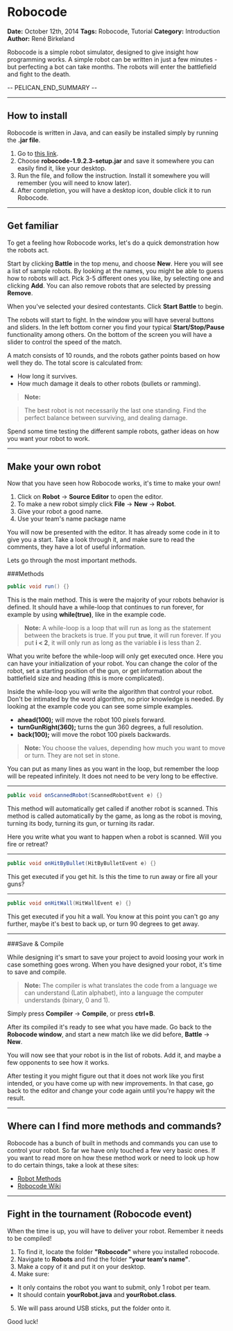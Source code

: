 Robocode
===================
**Date:** October 12th, 2014
**Tags:** Robocode, Tutorial
**Category:** Introduction
**Author:** René Birkeland


Robocode is a simple robot simulator, designed to give insight how programming works. A simple robot can be written in just a few minutes - but perfecting a bot can take months. The robots will enter the battlefield and fight to the death.

-- PELICAN_END_SUMMARY --

----------


How to install
-------------

Robocode is written in Java, and can easily be installed simply by running the **.jar file**.

1. Go to [this link](http://sourceforge.net/projects/robocode/files/robocode/1.9.2.3/).
2. Choose **robocode-1.9.2.3-setup.jar** and save it somewhere you can easily find it, like your desktop.
3. Run the file, and follow the instruction. Install it somewhere you will remember (you will need to know later).
4. After completion, you will have a desktop icon, double click it to run Robocode.

----------


Get familiar
-------------------

To get a feeling how Robocode works, let's do a quick demonstration how the robots act.

Start by clicking **Battle** in the top menu, and choose **New**. Here you will see a list of sample robots. By looking at the names, you might be able to guess how to robots will act. Pick 3-5 different ones you like, by selecting one and clicking **Add**. You can also remove robots that are selected by pressing **Remove**.

When you've selected your desired contestants. Click **Start Battle** to begin.

The robots will start to fight. In the window you will have several buttons and sliders. In the left bottom corner you find your typical **Start/Stop/Pause** functionality among others. On the bottom of the screen you will have a slider to control the speed of the match.

A match consists of 10 rounds, and the robots gather points based on how well they do. The total score is calculated from:

 - How long it survives.
 - How much damage it deals to other robots (bullets or ramming).

> **Note:**

> The best robot is not necessarily the last one standing. Find the perfect balance between surviving, and dealing damage.

Spend some time testing the different sample robots, gather ideas on how you want your robot to work.

---------

Make your own robot
-------------

Now that you have seen how Robocode works, it's time to make your own!

1. Click on **Robot** -> **Source Editor** to open the editor.
2. To make a new robot simply click **File** -> **New** -> **Robot**.
3. Give your robot a good name. 
4. Use your team's name package name

You will now be presented with the editor. It has already some code in it to give you a start. Take a look through it, and make sure to read the comments, they have a lot of useful information.

Lets go through the most important methods.

###Methods

```java
public void run() {}
```

This is the main method. This is were the majority of your robots behavior is defined. It should have a while-loop that continues to run forever, for example by using **while(true)**, like in the example code.

> **Note:**
> A while-loop is a loop that will run as long as the statement between the brackets is true. If you put **true**, it will run forever. If you put **i < 2**, it will only run as long as the variable **i** is less than 2. 

What you write before the while-loop will only get executed once. Here you can have your initialization of your robot. You can change the color of the robot, set a starting position of the gun, or get information about the battlefield size and heading (this is more complicated).

Inside the while-loop you will write the algorithm that control your robot. Don't be intimated by the word algorithm, no prior knowledge is needed. By looking at the example code you can see some simple examples.

- **ahead(100);** will move the robot 100 pixels forward.
- **turnGunRight(360);** turns the gun 360 degrees, a full resolution.
- **back(100);**  will move the robot 100 pixels backwards.

> **Note:** 
> You choose the values, depending how much you want to move or turn. They are not set in stone.

You can put as many lines as you want in the loop, but remember the loop will be repeated infinitely. It does not need to be very long to be effective.

--------

```java
public void onScannedRobot(ScannedRobotEvent e) {}
```
This method will automatically get called if another robot is scanned. This method is called automatically by the game, as long as the robot is moving, turning its body, turning its gun, or turning its radar.

Here you write what you want to happen when a robot is scanned. Will you fire or retreat?

--------
```java
public void onHitByBullet(HitByBulletEvent e) {}
```
This get executed if you get hit. Is this the time to run away or fire all your guns?

--------
```java
public void onHitWall(HitWallEvent e) {}
```
This get executed if you hit a wall. You know at this point you can't go any further, maybe it's best to back up, or turn 90 degrees to get away.

----------

###Save & Compile

While designing it's smart to save your project to avoid loosing your work in case something goes wrong. When you have designed your robot, it's time to save and compile.

> **Note:**
> The compiler is what translates the code from a language we can understand (Latin alphabet), into a language the computer understands (binary, 0 and 1).

Simply press **Compiler** -> **Compile**, or press **ctrl+B**.

After its compiled it's ready to see what you have made. Go back to the **Robocode window**, and start a new match like we did before, **Battle** -> **New**.

You will now see that your robot is in the list of robots. Add it, and maybe a few opponents to see how it works.

After testing it you might figure out that it does not work like you first intended, or you have come up with new improvements. In that case, go back to the editor and change your code again until you're happy wit the result. 

--------

Where can I find more methods and commands?
--------------------

Robocode has a bunch of built in methods and commands you can use to control your robot. So far we have only touched a few very basic ones. If you want to read more on how these method work or need to look up how to do certain things, take a look at these sites:

- [Robot Methods](http://robocode.sourceforge.net/docs/robocode/)
- [Robocode Wiki](http://robowiki.net/wiki/Robocode)

-----------------

Fight in the tournament (Robocode event)
----------------

When the time is up, you will have to deliver your robot. Remember it needs to be compiled!

1. To find it, locate the folder **"Robocode"** where you installed robocode.
2. Navigate to **Robots** and find the folder **"your team's name"**.
3. Make a copy of it and put it on your desktop.
4. Make sure:
- It only contains the robot you want to submit, only 1 robot per team.
- It should contain **yourRobot.java** and **yourRobot.class**.
5. We will pass around USB sticks, put the folder onto it.

Good luck!
